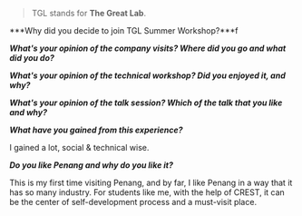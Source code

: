 > TGL stands for **The Great Lab**. 

***Why did you decide to join TGL Summer Workshop?***f

***What's your opinion of the company visits? Where did you go and what did you do?***

***What's your opinion of the technical workshop? Did you enjoyed it, and why?***

***What's your opinion of the talk session? Which of the talk that you like and why?***

***What have you gained from this experience?***

I gained a lot, social & technical wise. 

***Do you like Penang and why do you like it?***

This is my first time visiting Penang, and by far, I like Penang in a way that it has so many industry. For students like me, with the help of CREST, it can be the center of self-development process and a must-visit place. 